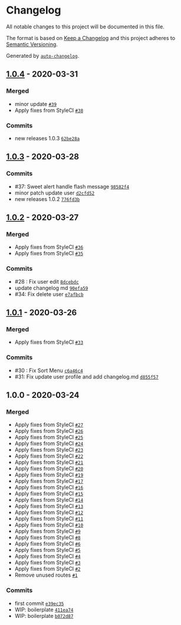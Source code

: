 # Changelog

All notable changes to this project will be documented in this file.

The format is based on [Keep a Changelog](https://keepachangelog.com/en/1.0.0/)
and this project adheres to [Semantic Versioning](https://semver.org/spec/v2.0.0.html).

Generated by [`auto-changelog`](https://github.com/CookPete/auto-changelog).

## [1.0.4](https://github.com/agungsugiarto/boilerplate/compare/1.0.3...1.0.4) - 2020-03-31

### Merged

- minor update [`#39`](https://github.com/agungsugiarto/boilerplate/pull/39)
- Apply fixes from StyleCI [`#38`](https://github.com/agungsugiarto/boilerplate/pull/38)

### Commits

- new releases 1.0.3 [`62be28a`](https://github.com/agungsugiarto/boilerplate/commit/62be28aa726a5cc4f81212c19754e08aff1daa28)

## [1.0.3](https://github.com/agungsugiarto/boilerplate/compare/1.0.2...1.0.3) - 2020-03-28

### Commits

- #37: Sweet alert handle flash message [`98582f4`](https://github.com/agungsugiarto/boilerplate/commit/98582f4180fe8f533581a4fa110f510a4ec229df)
- minor patch update user [`d2cfd52`](https://github.com/agungsugiarto/boilerplate/commit/d2cfd52fe9555b1a0708179b7de32cde1423d6a3)
- new releases 1.0.2 [`776fd3b`](https://github.com/agungsugiarto/boilerplate/commit/776fd3bf39a5723cae0962525912196486c2fe1c)

## [1.0.2](https://github.com/agungsugiarto/boilerplate/compare/1.0.1...1.0.2) - 2020-03-27

### Merged

- Apply fixes from StyleCI [`#36`](https://github.com/agungsugiarto/boilerplate/pull/36)
- Apply fixes from StyleCI [`#35`](https://github.com/agungsugiarto/boilerplate/pull/35)

### Commits

- #28 : Fix user edit [`8dcebdc`](https://github.com/agungsugiarto/boilerplate/commit/8dcebdc64b088eef8e07775bbca397ffacafd07e)
- update changelog md [`90efa59`](https://github.com/agungsugiarto/boilerplate/commit/90efa595233d2944eede042febc5bb961ac24a0f)
- #34: Fix delete user [`e7afbcb`](https://github.com/agungsugiarto/boilerplate/commit/e7afbcb0398c0f04966c43ee8f4b8d5062c401d9)

## [1.0.1](https://github.com/agungsugiarto/boilerplate/compare/1.0.0...1.0.1) - 2020-03-26

### Merged

- Apply fixes from StyleCI [`#33`](https://github.com/agungsugiarto/boilerplate/pull/33)

### Commits

- #30 : Fix Sort Menu [`c6a46c4`](https://github.com/agungsugiarto/boilerplate/commit/c6a46c410e04275a7e6db442868413287f2f024d)
- #31: Fix update user profile and add changelog.md [`d855f57`](https://github.com/agungsugiarto/boilerplate/commit/d855f571f19aa26ece992d5e1ac2d86f6f879310)

## 1.0.0 - 2020-03-24

### Merged

- Apply fixes from StyleCI [`#27`](https://github.com/agungsugiarto/boilerplate/pull/27)
- Apply fixes from StyleCI [`#26`](https://github.com/agungsugiarto/boilerplate/pull/26)
- Apply fixes from StyleCI [`#25`](https://github.com/agungsugiarto/boilerplate/pull/25)
- Apply fixes from StyleCI [`#24`](https://github.com/agungsugiarto/boilerplate/pull/24)
- Apply fixes from StyleCI [`#23`](https://github.com/agungsugiarto/boilerplate/pull/23)
- Apply fixes from StyleCI [`#22`](https://github.com/agungsugiarto/boilerplate/pull/22)
- Apply fixes from StyleCI [`#21`](https://github.com/agungsugiarto/boilerplate/pull/21)
- Apply fixes from StyleCI [`#20`](https://github.com/agungsugiarto/boilerplate/pull/20)
- Apply fixes from StyleCI [`#19`](https://github.com/agungsugiarto/boilerplate/pull/19)
- Apply fixes from StyleCI [`#17`](https://github.com/agungsugiarto/boilerplate/pull/17)
- Apply fixes from StyleCI [`#16`](https://github.com/agungsugiarto/boilerplate/pull/16)
- Apply fixes from StyleCI [`#15`](https://github.com/agungsugiarto/boilerplate/pull/15)
- Apply fixes from StyleCI [`#14`](https://github.com/agungsugiarto/boilerplate/pull/14)
- Apply fixes from StyleCI [`#13`](https://github.com/agungsugiarto/boilerplate/pull/13)
- Apply fixes from StyleCI [`#12`](https://github.com/agungsugiarto/boilerplate/pull/12)
- Apply fixes from StyleCI [`#11`](https://github.com/agungsugiarto/boilerplate/pull/11)
- Apply fixes from StyleCI [`#10`](https://github.com/agungsugiarto/boilerplate/pull/10)
- Apply fixes from StyleCI [`#9`](https://github.com/agungsugiarto/boilerplate/pull/9)
- Apply fixes from StyleCI [`#8`](https://github.com/agungsugiarto/boilerplate/pull/8)
- Apply fixes from StyleCI [`#6`](https://github.com/agungsugiarto/boilerplate/pull/6)
- Apply fixes from StyleCI [`#5`](https://github.com/agungsugiarto/boilerplate/pull/5)
- Apply fixes from StyleCI [`#4`](https://github.com/agungsugiarto/boilerplate/pull/4)
- Apply fixes from StyleCI [`#3`](https://github.com/agungsugiarto/boilerplate/pull/3)
- Apply fixes from StyleCI [`#2`](https://github.com/agungsugiarto/boilerplate/pull/2)
- Remove unused routes [`#1`](https://github.com/agungsugiarto/boilerplate/pull/1)

### Commits

- first commit [`e39ec35`](https://github.com/agungsugiarto/boilerplate/commit/e39ec3586b133694218418635dea80b264084d6f)
- WIP: boilerplate [`411ea74`](https://github.com/agungsugiarto/boilerplate/commit/411ea7400df3c59bef538577f96a6f0ade764564)
- WIP: boilerplate [`b072d87`](https://github.com/agungsugiarto/boilerplate/commit/b072d87cfdcf29949b62fc28e7e0eaf50b2105ae)
